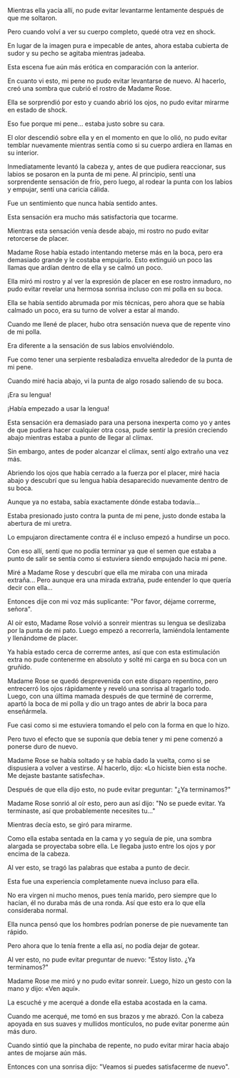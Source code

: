 
Mientras ella yacía allí, no pude evitar levantarme lentamente después de que me soltaron.

Pero cuando volví a ver su cuerpo completo, quedé otra vez en shock.

En lugar de la imagen pura e impecable de antes, ahora estaba cubierta de sudor y su pecho se agitaba mientras jadeaba.

Esta escena fue aún más erótica en comparación con la anterior.

En cuanto vi esto, mi pene no pudo evitar levantarse de nuevo. Al hacerlo, creó una sombra que cubrió el rostro de Madame Rose.

Ella se sorprendió por esto y cuando abrió los ojos, no pudo evitar mirarme en estado de shock.

Eso fue porque mi pene… estaba justo sobre su cara.

El olor descendió sobre ella y en el momento en que lo olió, no pudo evitar temblar nuevamente mientras sentía como si su cuerpo ardiera en llamas en su interior.

Inmediatamente levantó la cabeza y, antes de que pudiera reaccionar, sus labios se posaron en la punta de mi pene. Al principio, sentí una sorprendente sensación de frío, pero luego, al rodear la punta con los labios y empujar, sentí una caricia cálida.

Fue un sentimiento que nunca había sentido antes.

Esta sensación era mucho más satisfactoria que tocarme.

Mientras esta sensación venía desde abajo, mi rostro no pudo evitar retorcerse de placer.

Madame Rose había estado intentando meterse más en la boca, pero era demasiado grande y le costaba empujarlo. Esto extinguió un poco las llamas que ardían dentro de ella y se calmó un poco.

Ella miró mi rostro y al ver la expresión de placer en ese rostro inmaduro, no pudo evitar revelar una hermosa sonrisa incluso con mi polla en su boca.

Ella se había sentido abrumada por mis técnicas, pero ahora que se había calmado un poco, era su turno de volver a estar al mando.

Cuando me llené de placer, hubo otra sensación nueva que de repente vino de mi polla.

Era diferente a la sensación de sus labios envolviéndolo.

Fue como tener una serpiente resbaladiza envuelta alrededor de la punta de mi pene.

Cuando miré hacia abajo, vi la punta de algo rosado saliendo de su boca.

¡Era su lengua!

¡Había empezado a usar la lengua!

Esta sensación era demasiado para una persona inexperta como yo y antes de que pudiera hacer cualquier otra cosa, pude sentir la presión creciendo abajo mientras estaba a punto de llegar al clímax.

Sin embargo, antes de poder alcanzar el clímax, sentí algo extraño una vez más.

Abriendo los ojos que había cerrado a la fuerza por el placer, miré hacia abajo y descubrí que su lengua había desaparecido nuevamente dentro de su boca.

Aunque ya no estaba, sabía exactamente dónde estaba todavía…

Estaba presionado justo contra la punta de mi pene, justo donde estaba la abertura de mi uretra.

Lo empujaron directamente contra él e incluso empezó a hundirse un poco.

Con eso allí, sentí que no podía terminar ya que el semen que estaba a punto de salir se sentía como si estuviera siendo empujado hacia mi pene.

Miré a Madame Rose y descubrí que ella me miraba con una mirada extraña... Pero aunque era una mirada extraña, pude entender lo que quería decir con ella...

Entonces dije con mi voz más suplicante: "Por favor, déjame correrme, señora".

Al oír esto, Madame Rose volvió a sonreír mientras su lengua se deslizaba por la punta de mi pato. Luego empezó a recorrerla, lamiéndola lentamente y llenándome de placer.

Ya había estado cerca de correrme antes, así que con esta estimulación extra no pude contenerme en absoluto y solté mi carga en su boca con un gruñido.

Madame Rose se quedó desprevenida con este disparo repentino, pero entrecerró los ojos rápidamente y reveló una sonrisa al tragarlo todo. Luego, con una última mamada después de que terminé de correrme, apartó la boca de mi polla y dio un trago antes de abrir la boca para enseñármela.

Fue casi como si me estuviera tomando el pelo con la forma en que lo hizo.

Pero tuvo el efecto que se suponía que debía tener y mi pene comenzó a ponerse duro de nuevo.

Madame Rose se había soltado y se había dado la vuelta, como si se dispusiera a volver a vestirse. Al hacerlo, dijo: «Lo hiciste bien esta noche. Me dejaste bastante satisfecha».

Después de que ella dijo esto, no pude evitar preguntar: "¿Ya terminamos?"

Madame Rose sonrió al oír esto, pero aun así dijo: "No se puede evitar. Ya terminaste, así que probablemente necesites tu..."

Mientras decía esto, se giró para mirarme.

Como ella estaba sentada en la cama y yo seguía de pie, una sombra alargada se proyectaba sobre ella. Le llegaba justo entre los ojos y por encima de la cabeza.

Al ver esto, se tragó las palabras que estaba a punto de decir.

Esta fue una experiencia completamente nueva incluso para ella.

No era virgen ni mucho menos, pues tenía marido, pero siempre que lo hacían, él no duraba más de una ronda. Así que esto era lo que ella consideraba normal.

Ella nunca pensó que los hombres podrían ponerse de pie nuevamente tan rápido.

Pero ahora que lo tenía frente a ella así, no podía dejar de gotear.

Al ver esto, no pude evitar preguntar de nuevo: "Estoy listo. ¿Ya terminamos?"

Madame Rose me miró y no pudo evitar sonreír. Luego, hizo un gesto con la mano y dijo: «Ven aquí».

La escuché y me acerqué a donde ella estaba acostada en la cama.

Cuando me acerqué, me tomó en sus brazos y me abrazó. Con la cabeza apoyada en sus suaves y mullidos montículos, no pude evitar ponerme aún más duro.

Cuando sintió que la pinchaba de repente, no pudo evitar mirar hacia abajo antes de mojarse aún más.

Entonces con una sonrisa dijo: "Veamos si puedes satisfacerme de nuevo".